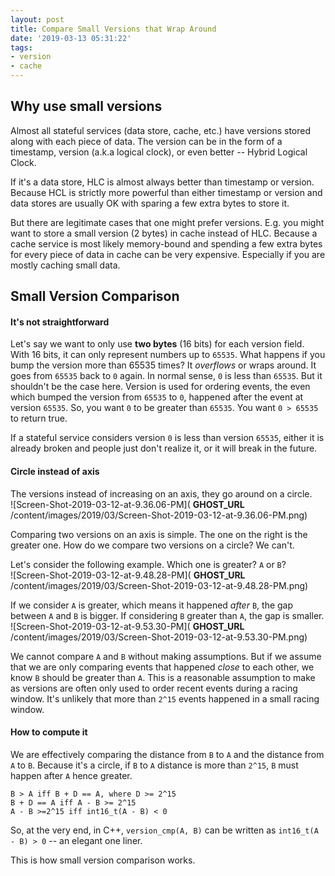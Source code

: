 ```yaml
---
layout: post
title: Compare Small Versions that Wrap Around
date: '2019-03-13 05:31:22'
tags:
- version
- cache
---
```


## Why use small versions

Almost all stateful services (data store, cache, etc.) have versions stored along with each piece of data. The version can be in the form of a timestamp, version (a.k.a logical clock), or even better -- Hybrid Logical Clock.

If it's a data store, HLC is almost always better than timestamp or version. Because HCL is strictly more powerful than either timestamp or version and data stores are usually OK with sparing a few extra bytes to store it.

But there are legitimate cases that one might prefer versions. E.g. you might want to store a small version (2 bytes) in cache instead of HLC. Because a cache service is most likely memory-bound and spending a few extra bytes for every piece of data in cache can be very expensive. Especially if you are mostly caching small data.

## Small Version Comparison

#### It's not straightforward

Let's say we want to only use **two bytes** (16 bits) for each version field. With 16 bits, it can only represent numbers up to `65535`. What happens if you bump the version more than 65535 times? It _overflows_ or wraps around. It goes from `65535` back to `0` again. In normal sense, `0` is less than `65535`. But it shouldn't be the case here. Version is used for ordering events, the even which bumped the version from `65535` to `0`, happened after the event at version `65535`. So, you want `0` to be greater than `65535`. You want `0 > 65535` to return true.

If a stateful service considers version `0` is less than version `65535`, either it is already broken and people just don't realize it, or it will break in the future.

#### Circle instead of axis

The versions instead of increasing on an axis, they go around on a circle.  
 ![Screen-Shot-2019-03-12-at-9.36.06-PM]( __GHOST_URL__ /content/images/2019/03/Screen-Shot-2019-03-12-at-9.36.06-PM.png)

Comparing two versions on an axis is simple. The one on the right is the greater one. How do we compare two versions on a circle? We can't.

Let's consider the following example. Which one is greater? `A` or `B`?  
 ![Screen-Shot-2019-03-12-at-9.48.28-PM]( __GHOST_URL__ /content/images/2019/03/Screen-Shot-2019-03-12-at-9.48.28-PM.png)

If we consider `A` is greater, which means it happened _after_ `B`, the gap between `A` and `B` is bigger. If considering `B` greater than `A`, the gap is smaller.  
 ![Screen-Shot-2019-03-12-at-9.53.30-PM]( __GHOST_URL__ /content/images/2019/03/Screen-Shot-2019-03-12-at-9.53.30-PM.png)

We cannot compare `A` and `B` without making assumptions. But if we assume that we are only comparing events that happened _close_ to each other, we know `B` should be greater than `A`. This is a reasonable assumption to make as versions are often only used to order recent events during a racing window. It's unlikely that more than `2^15` events happened in a small racing window.

#### How to compute it

We are effectively comparing the distance from `B` to `A` and the distance from `A` to `B`. Because it's a circle, if `B` to `A` distance is more than `2^15`, `B` must happen after `A` hence greater.

    B > A iff B + D == A, where D >= 2^15
    B + D == A iff A - B >= 2^15
    A - B >=2^15 iff int16_t(A - B) < 0

So, at the very end, in C++, `version_cmp(A, B)` can be written as `int16_t(A - B) > 0` -- an elegant one liner.

This is how small version comparison works.

<!--kg-card-end: markdown-->